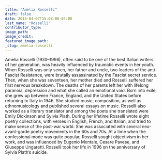 ```yaml
---
title: "Amelia Rosselli"
draft: false
date: 2015-04-07T15:08:00-04:00
last_name: "Rosselli"
contributor_type:
image_path:
image_credit:
featured_image_path:
_slug: amelia-rosselli
---
```


Amelia Rosselli (1930–1996), often said to be one of the best Italian writers of her generation, was heavily influenced by traumatic events in her youth. When Rosselli was only seven, her father and uncle, two leaders of the anti-Fascist Resistance, were brutally assassinated by the Fascist secret service. Then, when she was seventeen, her mother died and Rosselli suffered her first nervous breakdown. The deaths of her parents left her with lifelong paranoia, depression and what she called an emotional void. Born into exile, she grew up between France, England, and the United States before returning to Italy in 1946. She studied music, composition, as well as ethnomusicology and published several essays on music. Rosselli also worked as a literary translator and among the poets she translated were Emily Dickinson and Sylvia Plath. During her lifetime Rosselli wrote eight poetry collections, with verses in English, French, and Italian, and tried to make sense of the post-war world. She was associated with several neo-avant-garde poetry movements in the 60s and 70s. At a time when the confessional mode was quite popular, Rosselli sought objectivism in her work, and was influenced by Eugenio Montale, Cesare Pavese, and Giuseppe Ungaretti. Rosselli took her life in 1996 on the anniversary of Sylvia Plath’s suicide.

